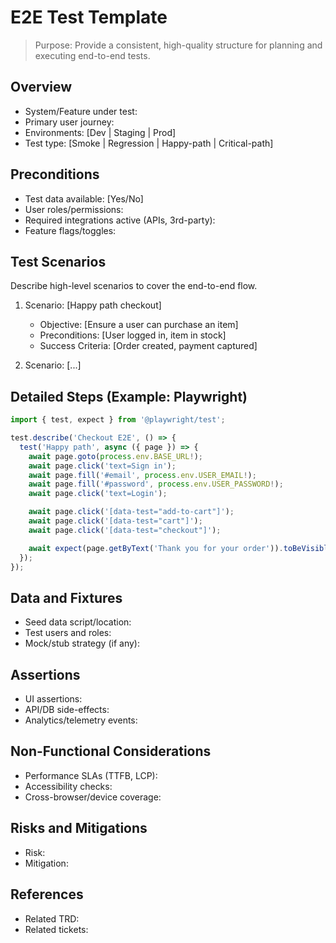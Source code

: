# E2E Test Template

> Purpose: Provide a consistent, high-quality structure for planning and executing end-to-end tests.

## Overview
- System/Feature under test:
- Primary user journey:
- Environments: [Dev | Staging | Prod]
- Test type: [Smoke | Regression | Happy-path | Critical-path]

## Preconditions
- Test data available: [Yes/No]
- User roles/permissions:
- Required integrations active (APIs, 3rd-party):
- Feature flags/toggles:

## Test Scenarios
Describe high-level scenarios to cover the end-to-end flow.

1. Scenario: [Happy path checkout]
   - Objective: [Ensure a user can purchase an item]
   - Preconditions: [User logged in, item in stock]
   - Success Criteria: [Order created, payment captured]

2. Scenario: [...]

## Detailed Steps (Example: Playwright)
```ts
import { test, expect } from '@playwright/test';

test.describe('Checkout E2E', () => {
  test('Happy path', async ({ page }) => {
    await page.goto(process.env.BASE_URL!);
    await page.click('text=Sign in');
    await page.fill('#email', process.env.USER_EMAIL!);
    await page.fill('#password', process.env.USER_PASSWORD!);
    await page.click('text=Login');

    await page.click('[data-test="add-to-cart"]');
    await page.click('[data-test="cart"]');
    await page.click('[data-test="checkout"]');

    await expect(page.getByText('Thank you for your order')).toBeVisible();
  });
});
```

## Data and Fixtures
- Seed data script/location:
- Test users and roles:
- Mock/stub strategy (if any):

## Assertions
- UI assertions:
- API/DB side-effects:
- Analytics/telemetry events:

## Non-Functional Considerations
- Performance SLAs (TTFB, LCP):
- Accessibility checks:
- Cross-browser/device coverage:

## Risks and Mitigations
- Risk:
- Mitigation:

## References
- Related TRD: 
- Related tickets: 

